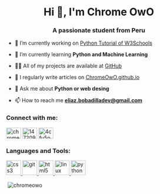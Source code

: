 <h1 align="center">Hi 👋, I'm Chrome OwO</h1>
<h3 align="center">A passionate student from Peru</h3>

- 🔭 I’m currently working on [Python Tutorial of W3Schools](https://github.com/ChromeOwO/Python-Tutorial-W3Schools)

- 🌱 I’m currently learning **Python and Machine Learning**

- 👨‍💻 All of my projects are available at [GitHub](github.com/ChromeOwO)

- 📝 I regularly write articles on [ChromeOwO.github.io](ChromeOwO.github.io)

- 💬 Ask me about **Python or web desing**

- 📫 How to reach me **eliaz.bobadilladev@gmail.com**

<h3 align="left">Connect with me:</h3>
<p align="left">
<a href="https://dev.to/chrome" target="blank"><img align="center" src="https://cdn.jsdelivr.net/npm/simple-icons@3.0.1/icons/dev-dot-to.svg" alt="chrome#4181" height="30" width="40" /></a>
<a href="https://stackoverflow.com/users/14720975" target="blank"><img align="center" src="https://cdn.jsdelivr.net/npm/simple-icons@3.0.1/icons/stackoverflow.svg" alt="14720975" height="30" width="40" /></a>
<a href="https://discord.gg/4cfu5pPjkT" target="blank"><img align="center" src="https://cdn.jsdelivr.net/npm/simple-icons@3.0.1/icons/discord.svg" alt="4cfu5pPjkT" height="30" width="40" /></a>
</p>

<h3 align="left">Languages and Tools:</h3>
<p align="left"> <a href="https://www.w3schools.com/css/" target="_blank"> <img src="https://devicons.github.io/devicon/devicon.git/icons/css3/css3-original-wordmark.svg" alt="css3" width="40" height="40"/> </a> <a href="https://git-scm.com/" target="_blank"> <img src="https://www.vectorlogo.zone/logos/git-scm/git-scm-icon.svg" alt="git" width="40" height="40"/> </a> <a href="https://www.w3.org/html/" target="_blank"> <img src="https://devicons.github.io/devicon/devicon.git/icons/html5/html5-original-wordmark.svg" alt="html5" width="40" height="40"/> </a> <a href="https://www.linux.org/" target="_blank"> <img src="https://devicons.github.io/devicon/devicon.git/icons/linux/linux-original.svg" alt="linux" width="40" height="40"/> </a> <a href="https://www.python.org" target="_blank"> <img src="https://devicons.github.io/devicon/devicon.git/icons/python/python-original.svg" alt="python" width="40" height="40"/> </a> </p>

<p>&nbsp;<img align="center" src="https://github-readme-stats.vercel.app/api?username=chromeowo&show_icons=true&locale=en" alt="chromeowo" /></p>


